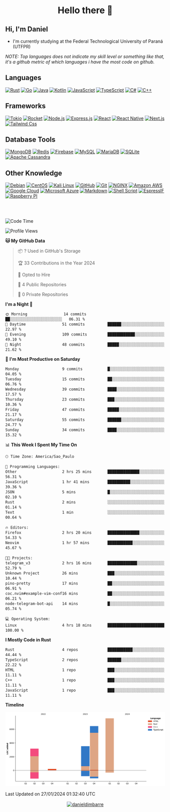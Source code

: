 <h1 align="center">Hello there  👋</h1>

## Hi, I'm Daniel

- I'm currently studying at the Federal Technological University of Paraná (UTFPR)
<!-- - I’m currently learning [...] -->
<!-- - I’m currently working in [...] -->

*NOTE: Top languages does not indicate my skill level or something like that, it's a github metric of which languages i have the most code on github.*

## Languages

[![Rust](https://img.shields.io/badge/Rust-000000?style=for-the-badge&logo=rust&logoColor=white)](https://www.rust-lang.org/)
[![Go](https://img.shields.io/badge/Go-00ADD8?style=for-the-badge&logo=go&logoColor=white)](https://go.dev/)
[![Java](https://img.shields.io/badge/Java-ED8B00?style=for-the-badge&logo=oracle&logoColor=white)](https://oracle.com/java)
[![Kotlin](https://img.shields.io/badge/Kotlin-7F52FF?style=for-the-badge&logo=kotlin&logoColor=white)](https://kotlinlang.org/)
[![JavaScript](https://img.shields.io/badge/JavaScript-323330?style=for-the-badge&logo=javascript&logoColor=F7DF1E)](https://www.javascript.com/)
[![TypeScript](https://img.shields.io/badge/TypeScript-007ACC?style=for-the-badge&logo=typescript&logoColor=white)](https://www.typescriptlang.org/)
[![C#](https://img.shields.io/badge/C%23-239120?style=for-the-badge&logo=c-sharp&logoColor=white)](https://docs.microsoft.com/en-us/dotnet/csharp/language-reference/language-specification/introduction)
[![C++](https://img.shields.io/badge/C%2B%2B-00599C?style=for-the-badge&logo=c%2B%2B&logoColor=white)](https://www.cplusplus.com/)

## Frameworks

[![Tokio](https://img.shields.io/badge/Tokio-000000?style=for-the-badge&logo=chainlink&logoColor=white)](https://tokio.rs/)
[![Rocket](https://img.shields.io/badge/Rocket-d33847?style=for-the-badge&logo=protodotio&logoColor=white)](https://rocket.rs/)
[![Node.js](https://img.shields.io/badge/Node.js-339933?style=for-the-badge&logo=nodedotjs&logoColor=white)](https://nodejs.org/)
[![Express.js](https://img.shields.io/badge/Express.js-404D59?style=for-the-badge&logo=express)](http://expressjs.com/)
[![React](https://img.shields.io/badge/React-20232A?style=for-the-badge&logo=react&logoColor=61DAFB)](https://reactjs.org/)
[![React Native](https://img.shields.io/badge/React_Native-20232A?style=for-the-badge&logo=react&logoColor=61DAFB)](https://reactnative.dev/)
[![Next.js](https://img.shields.io/badge/Next.js-000000?style=for-the-badge&logo=nextdotjs&logoColor=white)](https://nextjs.org/)
[![Tailwind Css](https://img.shields.io/badge/Tailwind_CSS-38B2AC?style=for-the-badge&logo=tailwind-css&logoColor=white)](https://tailwindcss.com/)

## Database Tools

[![MongoDB](https://img.shields.io/badge/MongoDB-47A248?style=for-the-badge&logo=mongodb&logoColor=white)](https://www.mongodb.com/)
[![Redis](https://img.shields.io/badge/Redis-DC382D?style=for-the-badge&logo=redis&logoColor=white)](https://redis.io/)
[![Firebase](https://img.shields.io/badge/Firebase-F6820D?style=for-the-badge&logo=firebase&logoColor=white)](https://firebase.google.com/)
[![MySQL](https://img.shields.io/badge/MySQL-00000F?style=for-the-badge&logo=mysql&logoColor=white)](https://www.mysql.com/)
[![MariaDB](https://img.shields.io/badge/MariaDB-003545?style=for-the-badge&logo=mariadb&logoColor=white)](https://mariadb.com/)
[![SQLite](https://img.shields.io/badge/SQLite-07405E?style=for-the-badge&logo=sqlite&logoColor=white)](https://sqlite.org/index.html)
[![Apache Cassandra](https://img.shields.io/badge/Apache%20Cassandra-1287B1?style=for-the-badge&logo=apachecassandra&logoColor=white)](https://cassandra.apache.org)


## Other Knowledge

[![Debian](https://img.shields.io/badge/Debian-A81D33?style=for-the-badge&logo=debian&logoColor=white)](https://www.debian.org/)
[![CentOS](https://img.shields.io/badge/CentOS-262577?style=for-the-badge&logo=centos&logoColor=white)](https://www.centos.org/)
[![Kali Linux](https://img.shields.io/badge/Kali%20Linux-557C94?style=for-the-badge&logo=kalilinux&logoColor=white)](https://www.kali.org/)
[![GitHub](https://img.shields.io/badge/GitHub-100000?style=for-the-badge&logo=github&logoColor=white)](https://github.com)
[![Git](https://img.shields.io/badge/Git-F05032?style=for-the-badge&logo=Git&logoColor=white)](https://git-scm.com/)
[![NGINX](https://img.shields.io/badge/NGINX-269539?style=for-the-badge&logo=nginx&logoColor=fff)](https://www.nginx.com/)
[![Amazon AWS](https://img.shields.io/badge/Amazon_AWS-232F3E?style=for-the-badge&logo=amazon-aws&logoColor=white)](https://aws.amazon.com/pt/)
[![Google Cloud](https://img.shields.io/badge/Google_Cloud-4285F4?style=for-the-badge&logo=google-cloud&logoColor=white)](https://cloud.google.com/)
[![Microsoft Azure](https://img.shields.io/badge/Microsoft_Azure-0089D6?style=for-the-badge&logo=microsoft-azure&logoColor=white)](https://azure.microsoft.com/pt-br/)
[![Markdown](https://img.shields.io/badge/Markdown-000000?style=for-the-badge&logo=markdown&logoColor=white)](https://www.markdownguide.org/)
[![Shell Script](https://img.shields.io/badge/Shell_Script-121011?style=for-the-badge&logo=gnu-bash&logoColor=white)](https://pt.wikipedia.org/wiki/Shell_script)
[![EspressIF](https://img.shields.io/badge/EspressIF-E7352C?style=for-the-badge&logo=espressif&logoColor=white)](https://www.espressif.com/)
[![Raspberry PI](https://img.shields.io/badge/Raspberry%20PI-A22846?style=for-the-badge&logo=raspberrypi&logoColor=white)](https://www.raspberrypi.com/)

<br />
<br />

<!--START_SECTION:waka-->
![Code Time](http://img.shields.io/badge/Code%20Time-11%20hrs%2038%20mins-blue)

![Profile Views](http://img.shields.io/badge/Profile%20Views-3-blue)

**🐱 My GitHub Data** 

> 📦 ? Used in GitHub's Storage 
 > 
> 🏆 33 Contributions in the Year 2024
 > 
> 💼 Opted to Hire
 > 
> 📜 4 Public Repositories 
 > 
> 🔑 0 Private Repositories 
 > 
**I'm a Night 🦉** 

```text
🌞 Morning                14 commits          ██░░░░░░░░░░░░░░░░░░░░░░░   06.31 % 
🌆 Daytime                51 commits          ██████░░░░░░░░░░░░░░░░░░░   22.97 % 
🌃 Evening                109 commits         ████████████░░░░░░░░░░░░░   49.10 % 
🌙 Night                  48 commits          █████░░░░░░░░░░░░░░░░░░░░   21.62 % 
```
📅 **I'm Most Productive on Saturday** 

```text
Monday                   9 commits           █░░░░░░░░░░░░░░░░░░░░░░░░   04.05 % 
Tuesday                  15 commits          ██░░░░░░░░░░░░░░░░░░░░░░░   06.76 % 
Wednesday                39 commits          ████░░░░░░░░░░░░░░░░░░░░░   17.57 % 
Thursday                 23 commits          ███░░░░░░░░░░░░░░░░░░░░░░   10.36 % 
Friday                   47 commits          █████░░░░░░░░░░░░░░░░░░░░   21.17 % 
Saturday                 55 commits          ██████░░░░░░░░░░░░░░░░░░░   24.77 % 
Sunday                   34 commits          ████░░░░░░░░░░░░░░░░░░░░░   15.32 % 
```


📊 **This Week I Spent My Time On** 

```text
🕑︎ Time Zone: America/Sao_Paulo

💬 Programming Languages: 
Other                    2 hrs 25 mins       ██████████████░░░░░░░░░░░   56.31 % 
JavaScript               1 hr 41 mins        ██████████░░░░░░░░░░░░░░░   39.36 % 
JSON                     5 mins              █░░░░░░░░░░░░░░░░░░░░░░░░   02.10 % 
Rust                     2 mins              ░░░░░░░░░░░░░░░░░░░░░░░░░   01.14 % 
Text                     1 min               ░░░░░░░░░░░░░░░░░░░░░░░░░   00.64 % 

🔥 Editors: 
Firefox                  2 hrs 20 mins       ██████████████░░░░░░░░░░░   54.33 % 
Neovim                   1 hr 57 mins        ███████████░░░░░░░░░░░░░░   45.67 % 

🐱‍💻 Projects: 
telegram_v3              2 hrs 16 mins       █████████████░░░░░░░░░░░░   52.79 % 
Unknown Project          26 mins             ███░░░░░░░░░░░░░░░░░░░░░░   10.44 % 
pino-pretty              17 mins             ██░░░░░░░░░░░░░░░░░░░░░░░   06.91 % 
coc.nvim#example-vim-conf16 mins             ██░░░░░░░░░░░░░░░░░░░░░░░   06.21 % 
node-telegram-bot-api    14 mins             █░░░░░░░░░░░░░░░░░░░░░░░░   05.74 % 

💻 Operating System: 
Linux                    4 hrs 18 mins       █████████████████████████   100.00 % 
```

**I Mostly Code in Rust** 

```text
Rust                     4 repos             ███████████░░░░░░░░░░░░░░   44.44 % 
TypeScript               2 repos             ██████░░░░░░░░░░░░░░░░░░░   22.22 % 
HTML                     1 repo              ███░░░░░░░░░░░░░░░░░░░░░░   11.11 % 
C++                      1 repo              ███░░░░░░░░░░░░░░░░░░░░░░   11.11 % 
JavaScript               1 repo              ███░░░░░░░░░░░░░░░░░░░░░░   11.11 % 
```



**Timeline**

![Lines of Code chart](https://raw.githubusercontent.com/danieldimbarre/danieldimbarre/main/assets/bar_graph.png)


 Last Updated on 27/01/2024 01:32:40 UTC
<!--END_SECTION:waka-->

<p align="center">
    <a href="https://github.com/danieldimbarre/danieldimbarre">
        <img align="center" src="https://github-readme-stats.anuraghazra1.vercel.app/api?username=danieldimbarre&show_icons=true&theme=radical&line_height=27" alt="danieldimbarre" />
    </a>
</p>
